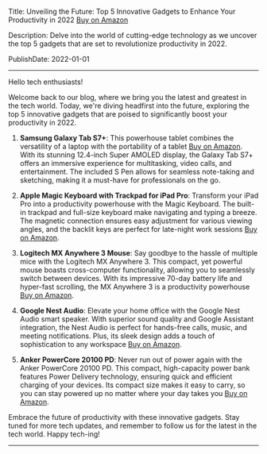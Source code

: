  Title: Unveiling the Future: Top 5 Innovative Gadgets to Enhance Your Productivity in 2022 [Buy on Amazon](https://amzn.to/3ubfLX2)

Description: Delve into the world of cutting-edge technology as we uncover the top 5 gadgets that are set to revolutionize productivity in 2022.

PublishDate: 2022-01-01

---

Hello tech enthusiasts!

Welcome back to our blog, where we bring you the latest and greatest in the tech world. Today, we're diving headfirst into the future, exploring the top 5 innovative gadgets that are poised to significantly boost your productivity in 2022.

1. **Samsung Galaxy Tab S7+**: This powerhouse tablet combines the versatility of a laptop with the portability of a tablet [Buy on Amazon](https://amzn.to/3ubfLX2). With its stunning 12.4-inch Super AMOLED display, the Galaxy Tab S7+ offers an immersive experience for multitasking, video calls, and entertainment. The included S Pen allows for seamless note-taking and sketching, making it a must-have for professionals on the go.

2. **Apple Magic Keyboard with Trackpad for iPad Pro**: Transform your iPad Pro into a productivity powerhouse with the Magic Keyboard. The built-in trackpad and full-size keyboard make navigating and typing a breeze. The magnetic connection ensures easy adjustment for various viewing angles, and the backlit keys are perfect for late-night work sessions [Buy on Amazon](https://amzn.to/3rJH0Nc).

3. **Logitech MX Anywhere 3 Mouse**: Say goodbye to the hassle of multiple mice with the Logitech MX Anywhere 3. This compact, yet powerful mouse boasts cross-computer functionality, allowing you to seamlessly switch between devices. With its impressive 70-day battery life and hyper-fast scrolling, the MX Anywhere 3 is a productivity powerhouse [Buy on Amazon](https://amzn.to/37bzYn5).

4. **Google Nest Audio**: Elevate your home office with the Google Nest Audio smart speaker. With superior sound quality and Google Assistant integration, the Nest Audio is perfect for hands-free calls, music, and meeting notifications. Plus, its sleek design adds a touch of sophistication to any workspace [Buy on Amazon](https://amzn.to/3q33JBt).

5. **Anker PowerCore 20100 PD**: Never run out of power again with the Anker PowerCore 20100 PD. This compact, high-capacity power bank features Power Delivery technology, ensuring quick and efficient charging of your devices. Its compact size makes it easy to carry, so you can stay powered up no matter where your day takes you [Buy on Amazon](https://amzn.to/37bPfFq).

Embrace the future of productivity with these innovative gadgets. Stay tuned for more tech updates, and remember to follow us for the latest in the tech world. Happy tech-ing!

---